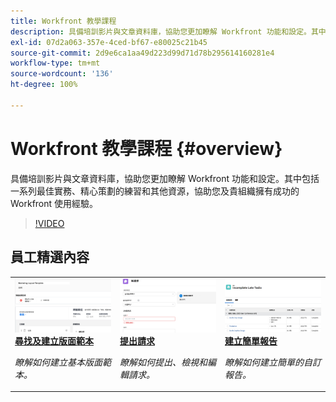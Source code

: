 ```yaml
---
title: Workfront 教學課程
description: 具備培訓影片與文章資料庫，協助您更加瞭解 Workfront 功能和設定。其中包括一系列最佳實務、精心策劃的練習和其他資源，協助您及貴組織擁有成功的 Workfront 使用經驗。
exl-id: 07d2a063-357e-4ced-bf67-e80025c21b45
source-git-commit: 2d9e6ca1aa49d223d99d71d78b295614160281e4
workflow-type: tm+mt
source-wordcount: '136'
ht-degree: 100%

---
```


# Workfront 教學課程 {#overview}

具備培訓影片與文章資料庫，協助您更加瞭解 Workfront 功能和設定。其中包括一系列最佳實務、精心策劃的練習和其他資源，協助您及貴組織擁有成功的 Workfront 使用經驗。

>[!VIDEO](https://video.tv.adobe.com/v/335063/?quality=12&learn=on&enablevpops)

<!-- 

This is the landing page of the user guide. It should be the first list item in the TOC.md file. 
See other user landing pages to get ideas. 

-->


<div id="recs-overview-body-1"></div>
<div id="recs-overview-body-2"></div>
<div id="recs-overview-body-3"></div>
<div id="recs-overview-body-4"></div>
<div id="recs-overview-body-5"></div>
<div id="recs-overview-body-6"></div>

<div id="staff-picks-section">

## 員工精選內容

<table style="margin-top: 0 !important">
  <tr>
   <td>
      <a href="/help/administration-and-setup/layout-templates/find-layout-templates.md">
      <img alt="尋找及建立版面範本" src="/help/assets/ltemp_01.png"/>
      </a>
      <div>
         <a href="/help/administration-and-setup/layout-templates/find-layout-templates.md"><strong>尋找及建立版面範本</strong></a>
      </div>
      <p>
         <em>瞭解如何建立基本版面範本。</em>
      </p>
    </td>
   <td>
      <a href="/help/manage-work/issues-requests/make-a-request.md">
      <img alt="提出請求" src="/help/assets/nrequest_01.png"/>
      </a>
      <div>
         <a href="/help/manage-work/issues-requests/make-a-request.md"><strong>提出請求</strong></a>
      </div>
      <p>
         <em>瞭解如何提出、檢視和編輯請求。</em>
      </p>

<td>
      <a href="/help/reporting/basic-reporting/create-a-simple-report.md">
      <img alt="建立簡單報告" src="/help/assets/sreport_01.png"/>
      </a>
      <div>
         <a href="/help/reporting/basic-reporting/create-a-simple-report.md"><strong>建立簡單報告</strong></a>
      </div>
      <p>
         <em>瞭解如何建立簡單的自訂報告。</em>
      </p>
    </td>
  </tr>
</table>

</div>
